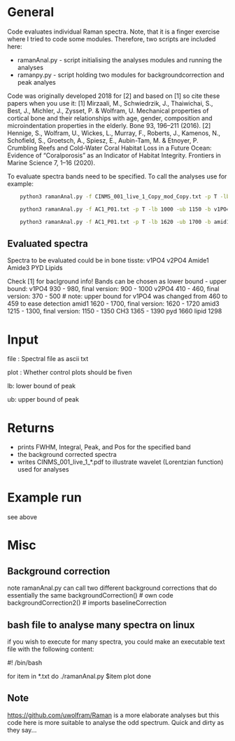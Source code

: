 # General

Code evaluates individual Raman spectra. Note, that it is a finger exercise where I tried to code some modules. Therefore, two scripts are included here:
* ramanAnal.py - script initialising the analyses modules and running the analyses
* ramanpy.py - script holding two modules for backgroundcorrection and peak analyes

Code was originally developed 2018 for [2] and based on [1] so cite these papers when you use it: 
    [1] Mirzaali, M., Schwiedrzik, J., Thaiwichai, S., Best, J., Michler, J., Zysset, P. & Wolfram, U. 
        Mechanical properties of cortical bone and their relationships with age, gender, composition and 
        microindentation properties in the elderly. Bone 93, 196–211 (2016).
    [2] Hennige, S., Wolfram, U., Wickes, L., Murray, F., Roberts, J., Kamenos, N., Schofield, S., Groetsch, A., 
        Spiesz, E., Aubin-Tam, M. & Etnoyer, P. Crumbling Reefs and Cold-Water Coral Habitat Loss in a Future Ocean: 
        Evidence of “Coralporosis” as an Indicator of Habitat Integrity. Frontiers in Marine Science 7, 1–16 (2020).

To evaluate spectra bands need to be specified. To call the analyses use for example:
```bash
    python3 ramanAnal.py -f CINMS_001_live_1_Copy_mod_Copy.txt -p T -lb 1050 -ub 1120 -b CaCO3
```
```bash
    python3 ramanAnal.py -f AC1_P01.txt -p T -lb 1000 -ub 1150 -b v1PO4
```
```bash
    python3 ramanAnal.py -f AC1_P01.txt -p T -lb 1620 -ub 1700 -b amid1
```

## Evaluated spectra
Spectra to be evaluated could be in bone tisste:
    v1PO4 
    v2PO4
    Amide1
    Amide3
    PYD
    Lipids
    
Check [1] for baclground info! Bands can be chosen as lower bound - upper bound:
    v1PO4   930 - 980, final version: 900 - 1000
    v2PO4   410 - 460, final version: 370 - 500 # note: upper bound for v1PO4 was changed from 460 to 459 to ease detection
    amid1   1620 - 1700, final version: 1620 - 1720
    amid3   1215 - 1300, final version: 1150 - 1350
    CH3     1365 - 1390
    pyd     1660
    lipid   1298

# Input

file : 
    Spectral file as ascii txt
    
plot :
    Whether control plots should be fiven
    
lb:
    lower bound of peak
    
ub:
    upper bound of peak
    

# Returns
* prints FWHM, Integral, Peak, and Pos for the specified band
* the background corrected spectra
* writes CINMS_001_live_1_*.pdf to illustrate wavelet (Lorentzian function) used for analyses

# Example run

see above

# Misc

## Background correction
note ramanAnal.py can call two different background corrections that do essentially the same
backgroundCorrection() # own code
backgroundCorrection2() # imports baselineCorrection

## bash file to analyse many spectra on linux
if you wish to execute for many spectra, you could make an executable text file with the following content:

#! /bin/bash

for item in *.txt
do
    ./ramanAnal.py $item plot
done

## Note
https://github.com/uwolfram/Raman is a more elaborate analyses but this code here is more suitable to analyse the odd spectrum. Quick and dirty as they say...
